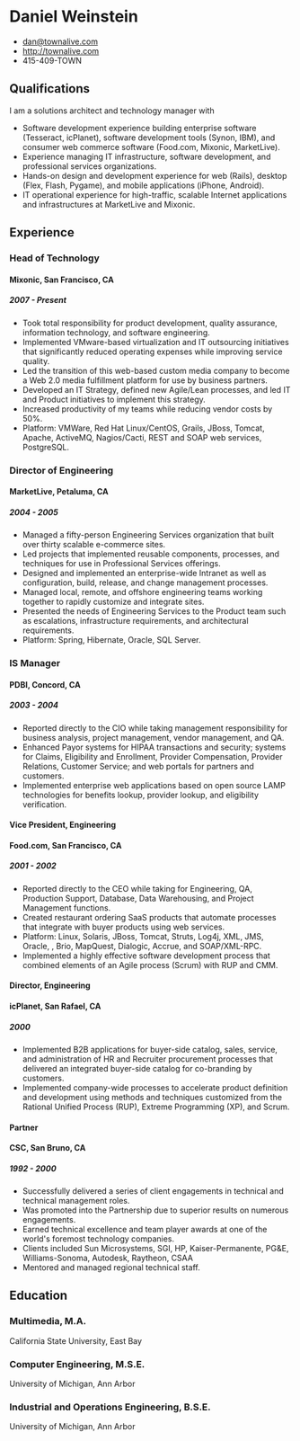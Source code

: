 # Daniel Weinstein

 * <dan@townalive.com>
 * <http://townalive.com>
 * 415-409-TOWN

## Qualifications

I am a solutions architect and technology manager with

 * Software development experience building enterprise software (Tesseract, icPlanet), software development tools (Synon, IBM), and consumer web commerce software (Food.com, Mixonic, MarketLive). 
 * Experience managing IT infrastructure, software development, and professional services organizations.
 * Hands-on design and development experience for web (Rails), desktop (Flex, Flash, Pygame), and mobile applications (iPhone, Android). 
 * IT operational experience for high-traffic, scalable Internet applications and infrastructures at MarketLive and Mixonic.


## Experience

### Head of Technology

#### Mixonic, San Francisco, CA

##### 2007 - Present

 * Took total responsibility for product development, quality assurance, information technology, and software engineering.
 * Implemented VMware-based virtualization and IT outsourcing initiatives that significantly reduced operating expenses while improving service quality.
 * Led the transition of this web-based custom media company to become a Web 2.0 media fulfillment platform for use by business partners.
 * Developed an IT Strategy, defined new Agile/Lean processes, and led IT and Product initiatives to implement this strategy. 
 * Increased productivity of my teams while reducing vendor costs by 50%.
 * Platform: VMWare, Red Hat Linux/CentOS, Grails, JBoss, Tomcat, Apache, ActiveMQ, Nagios/Cacti, REST and SOAP web services, PostgreSQL.


### Director of Engineering 

#### MarketLive, Petaluma, CA

##### 2004 - 2005

 * Managed a fifty-person Engineering Services organization that built over thirty scalable e-commerce sites.
 * Led projects that implemented reusable components, processes, and techniques for use in Professional Services offerings.
 * Designed and implemented an enterprise-wide Intranet as well as configuration, build, release, and change management processes.
 * Managed local, remote, and offshore engineering teams working together to rapidly customize and integrate sites.
 * Presented the needs of Engineering Services to the Product team such as escalations, infrastructure requirements, and architectural requirements. 
 * Platform: Spring, Hibernate, Oracle, SQL Server.


### IS Manager

#### PDBI, Concord, CA

##### 2003 - 2004

 * Reported directly to the CIO while taking management responsibility for business analysis, project management, vendor management, and QA.
 * Enhanced Payor systems for HIPAA transactions and security; systems for Claims, Eligibility and Enrollment, Provider Compensation, Provider Relations, Customer Service; and web portals for partners and customers.
 * Implemented enterprise web applications based on open source LAMP technologies for benefits lookup, provider lookup, and eligibility verification.


#### Vice President, Engineering

#### Food.com, San Francisco, CA

##### 2001 - 2002

 * Reported directly to the CEO while taking for Engineering, QA, Production Support, Database, Data Warehousing, and Project Management functions.
 * Created restaurant ordering SaaS products that automate processes that integrate with buyer products using web services. 
 * Platform: Linux, Solaris, JBoss, Tomcat, Struts, Log4j, XML, JMS, Oracle, , Brio, MapQuest, Dialogic, Accrue, and SOAP/XML-RPC. 
 * Implemented a highly effective software development process that combined elements of an Agile process (Scrum) with RUP and CMM. 


#### Director, Engineering

#### icPlanet, San Rafael, CA

##### 2000

 * Implemented B2B applications for buyer-side catalog, sales, service, and administration of HR and Recruiter procurement processes that delivered an integrated buyer-side catalog for co-branding by customers. 
 * Implemented company-wide processes to accelerate product definition and development using methods and techniques customized from the Rational Unified Process (RUP), Extreme Programming (XP), and Scrum. 


#### Partner

#### CSC, San Bruno, CA

##### 1992 - 2000

 * Successfully delivered a series of client engagements in technical and technical management roles.
 * Was promoted into the Partnership due to superior results on numerous engagements.
 * Earned technical excellence and team player awards at one of the world's foremost technology companies.
 * Clients included Sun Microsystems, SGI, HP, Kaiser-Permanente, PG&E, Williams-Sonoma, Autodesk, Raytheon, CSAA
 * Mentored and managed regional technical staff.


## Education

### Multimedia, M.A.  
California State University, East Bay

### Computer Engineering, M.S.E.
University of Michigan, Ann Arbor

### Industrial and Operations Engineering, B.S.E.
University of Michigan, Ann Arbor

